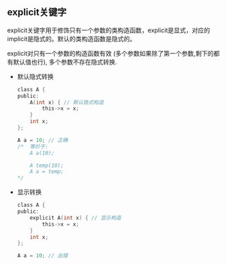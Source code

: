 ## explicit关键字

explicit关键字用于修饰只有一个参数的类构造函数，explicit是显式，对应的implicit是隐式的。默认的类构造函数是隐式的。

explicit对只有一个参数的构造函数有效 (多个参数如果除了第一个参数,剩下的都有默认值也行), 多个参数不存在隐式转换.

- 默认隐式转换

    ```c
    class A {
    public:
        A(int x) { // 默认隐式构造
            this->x = x;
        }
        int x;
    };

    A a = 10; // 正确 
    /* 	等价于:
        A a(10);

        A temp(10);
        A a = temp;
    */
    ```



- 显示转换

    ```c
    class A {
    public:
        explicit A(int x) { // 显示构造
            this->x = x;
        }
        int x;
    };

    A a = 10; // 出错
    ```

